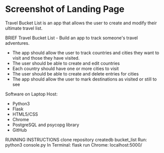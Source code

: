# Screenshot of Landing Page
Travel Bucket List is an app that allows the user to create and modify their ultimate travel list. 

BRIEF
Travel Bucket List - Build an app to track someone's travel adventures.

- The app should allow the user to track countries and cities they want to visit and those they have visited.
- The user should be able to create and edit countries
- Each country should have one or more cities to visit
- The user should be able to create and delete entries for cities
- The app should allow the user to mark destinations as visited or still to see

Software on Laptop Host:
- Python3
- Flask
- HTML5/CSS
- Chrome
- PostgreSQL and psycopg library
- GitHub 

RUNNING INSTRUCTIONS
clone repository 
createdb bucket_list
Run: python3 console.py
In Terminal: flask run 
Chrome: localhost:5000/